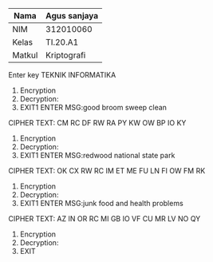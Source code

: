 | Nama     | Agus sanjaya |
| -------- | -----------  |
| NIM      | 312010060    |
| Kelas    | TI.20.A1     |
| Matkul   | Kriptografi  |



Enter key TEKNIK INFORMATIKA<br>

 1. Encryption
 2. Decryption:
 3. EXIT1
ENTER MSG:good broom sweep clean

CIPHER TEXT: CM RC DF RW RA PY KW OW BP IO KY 
 1. Encryption
 2. Decryption:
 3. EXIT1
ENTER MSG:redwood national state park

CIPHER TEXT: OK CX RW RC IM ET ME FU LN FI OW FM RK 
 1. Encryption
 2. Decryption:
 3. EXIT1
ENTER MSG:junk food and health problems

CIPHER TEXT: AZ IN OR RC MI GB IO VF CU MR LV NO QY 
 1. Encryption
 2. Decryption:
 3. EXIT 